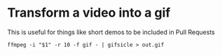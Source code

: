 # Transform a video into a gif

This is useful for things like short demos to be included in Pull Requests

```
ffmpeg -i "$1" -r 10 -f gif - | gifsicle > out.gif
```
